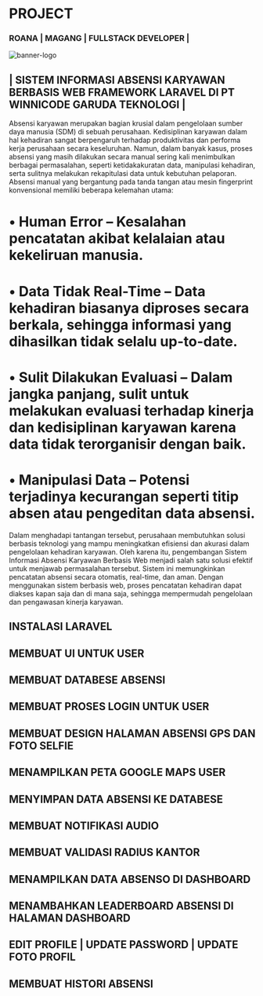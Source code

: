 # PROJECT 
### ROANA | MAGANG | FULLSTACK DEVELOPER |
![banner-logo](https://github.com/user-attachments/assets/01523f1d-d02d-460a-b457-73f7eaeaa5c0)



## | SISTEM INFORMASI ABSENSI KARYAWAN BERBASIS WEB FRAMEWORK LARAVEL DI PT WINNICODE GARUDA TEKNOLOGI |

Absensi karyawan merupakan bagian krusial dalam pengelolaan sumber daya manusia (SDM) di sebuah perusahaan. Kedisiplinan karyawan dalam hal kehadiran sangat berpengaruh terhadap produktivitas dan performa kerja perusahaan secara keseluruhan. Namun, dalam banyak kasus, proses absensi yang masih dilakukan secara manual sering kali menimbulkan berbagai permasalahan, seperti ketidakakuratan data, manipulasi kehadiran, serta sulitnya melakukan rekapitulasi data untuk kebutuhan pelaporan.
Absensi manual yang bergantung pada tanda tangan atau mesin fingerprint konvensional memiliki beberapa kelemahan utama:

# •	Human Error – Kesalahan pencatatan akibat kelalaian atau kekeliruan manusia.
# •	Data Tidak Real-Time – Data kehadiran biasanya diproses secara berkala, sehingga informasi yang dihasilkan tidak selalu up-to-date.
# •	Sulit Dilakukan Evaluasi – Dalam jangka panjang, sulit untuk melakukan evaluasi terhadap kinerja dan kedisiplinan karyawan karena data tidak terorganisir dengan baik.
# •	Manipulasi Data – Potensi terjadinya kecurangan seperti titip absen atau pengeditan data absensi.

Dalam menghadapi tantangan tersebut, perusahaan membutuhkan solusi berbasis teknologi yang mampu meningkatkan efisiensi dan akurasi dalam pengelolaan kehadiran karyawan. Oleh karena itu, pengembangan Sistem Informasi Absensi Karyawan Berbasis Web menjadi salah satu solusi efektif untuk menjawab permasalahan tersebut. Sistem ini memungkinkan pencatatan absensi secara otomatis, real-time, dan aman. Dengan menggunakan sistem berbasis web, proses pencatatan kehadiran dapat diakses kapan saja dan di mana saja, sehingga mempermudah pengelolaan dan pengawasan kinerja karyawan.


## INSTALASI LARAVEL


## MEMBUAT UI UNTUK USER

## MEMBUAT DATABESE ABSENSI

## MEMBUAT PROSES LOGIN UNTUK USER

## MEMBUAT DESIGN HALAMAN ABSENSI GPS DAN FOTO SELFIE

## MENAMPILKAN PETA GOOGLE MAPS USER

## MENYIMPAN DATA ABSENSI KE DATABESE

## MEMBUAT NOTIFIKASI AUDIO

## MEMBUAT VALIDASI RADIUS KANTOR

## MENAMPILKAN DATA ABSENSO DI DASHBOARD

## MENAMBAHKAN LEADERBOARD ABSENSI DI HALAMAN DASHBOARD

## EDIT PROFILE | UPDATE PASSWORD | UPDATE FOTO PROFIL

## MEMBUAT HISTORI ABSENSI




